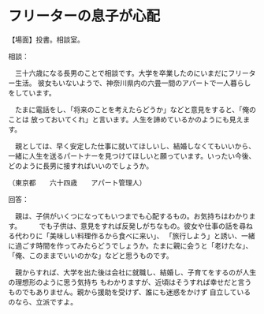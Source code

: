 # フリーターの息子が心配

【場面】投書。相談室。

相談：

　三十六歳になる長男のことで相談です。大学を卒業したのにいまだにフリーター生活。
彼女もいないようで、神奈川県内の六畳一間のアパートで一人暮らしをしています。

　たまに電話をし、「将来のことを考えたらどうか」などと意見をすると、「俺のことは
放っておいてくれ」と言います。人生を諦めているかのようにも見えます。

　親としては、早く安定した仕事に就いてほしいし、結婚しなくてもいいから、
一緒に人生を送るパートナーを見つけてほしいと願っています。いったい今後、
どのように長男に接すればいいのでしょうか。

（東京都　　六十四歳　　アパート管理人）

回答：

　親は、子供がいくつになってもいつまでも心配するもの。お気持ちはわかります。
　
　でも子供は、意見をすれば反発しがちなもの。彼女や仕事の話を尋ねる代わりに「美味しい料理作るから食べに来い」、
「旅行しよう」と誘い、一緒に過ごす時間を作ってみたらどうでしょうか。たまに親に会うと「老けたな」、
「俺、このままでいいのかな」などと思うものです。

　親からすれば、大学を出た後は会社に就職し、結婚し、子育てをするのが人生の理想形のように思う気持ち
もわかりますが、近頃はそうすれば幸せだと言うものでもありません。親から援助を受けず、誰にも迷惑をかけず
自立しているのなら、立派ですよ。
